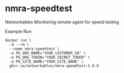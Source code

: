 # nmra-speedtest
Networkables Monitoring remote agent for speed testing

Example Run:
```
docker run \
  -d --rm \
  --name nmra-speedtest \
  -e PG_ORG_NAME="YOUR_CUSTOMER_ID" \
  -e PG_ORG_TOKEN="YOUR_SECRET_TOKEN" \
  -e PG_SITE_NAME="YOUR_SITE_NAME" \
  ghcr.io/networkables/nmra-speedtest:1.0.0
```
